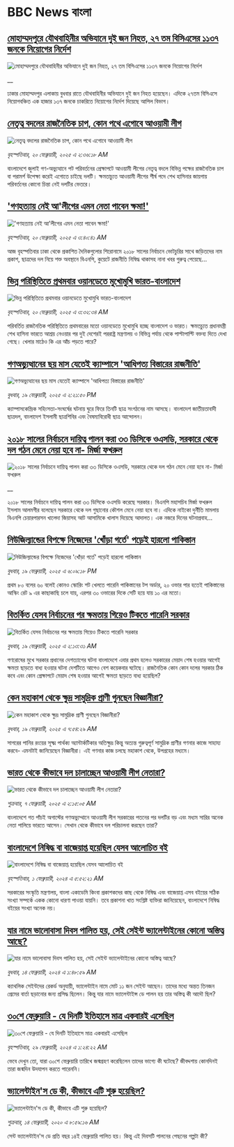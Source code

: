 # BBC News বাংলা## [মোহাম্মদপুরে যৌথবাহিনীর অভিযানে দুই জন নিহত, ২৭ তম বিসিএসের ১১৩৭ জনকে নিয়োগের নির্দেশ](https://www.bbc.co.uk/bengali/live/cj3n11ne05mt?at_campaign=githubrss)![মোহাম্মদপুরে যৌথবাহিনীর অভিযানে দুই জন নিহত, ২৭ তম বিসিএসের ১১৩৭ জনকে নিয়োগের নির্দেশ](https://ichef.bbci.co.uk/ace/standard/240/cpsprodpb/08f8/live/72a52d90-ef4e-11ef-a319-fb4e7360c4ec.jpg)__ঢাকার মোহাম্মদপুর এলাকায় বুধবার রাতে যৌথবাহিনীর অভিযানে দুই জন নিহত হয়েছেন। এদিকে ২৭তম বিসিএসে নিয়োগবঞ্চিত এক হাজার ১৩৭ জনকে চাকরিতে নিয়োগের নির্দেশ দিয়েছে আপিল বিভাগ।## [নেতৃত্ব বদলের রাজনৈতিক চাপ, কোন পথে এগোবে আওয়ামী লীগ](https://www.bbc.com/bengali/articles/c234l554gy8o?at_campaign=githubrss)![নেতৃত্ব বদলের রাজনৈতিক চাপ, কোন পথে এগোবে আওয়ামী লীগ](https://ichef.bbci.co.uk/ace/standard/240/cpsprodpb/a789/live/f22b92e0-eee8-11ef-9cf8-5dc390817f3c.png)_বৃহস্পতিবার, ২০ ফেব্রুয়ারী, ২০২৫ এ ২:৩৬:১৮ AM_বাংলাদেশে জুলাই গণ-অভ্যুত্থানে পট পরিবর্তনের প্রেক্ষাপটে আওয়ামী লীগের নেতৃত্ব বদলে বিভিন্ন পক্ষের রাজনৈতিক চাপ বা পরামর্শ উপেক্ষা করেই এগোতে চাইছে দলটি। ক্ষমতাচ্যুত আওয়ামী লীগের শীর্ষ পদে শেখ হাসিনার জায়গায় পরিবর্তনের কোনো চিন্তা নেই দলটির ভেতরে।## ['গণহত্যায় নেই আ'লীগের এমন নেতা পাবেন ক্ষমা!'](https://www.bbc.com/bengali/articles/cqjdrrrqk5no?at_campaign=githubrss)!['গণহত্যায় নেই আ'লীগের এমন নেতা পাবেন ক্ষমা!'](https://ichef.bbci.co.uk/ace/standard/240/cpsprodpb/cb5e/live/f03a2e10-ef33-11ef-a319-fb4e7360c4ec.jpg)_বৃহস্পতিবার, ২০ ফেব্রুয়ারী, ২০২৫ এ ৩:৪০:৪১ AM_আজ বৃহস্পতিবার ঢাকা থেকে প্রকাশিত দৈনিকগুলোর শিরোনামে ২০১৮ সালের নির্বাচনে ভোটচুরির সাথে জড়িতদের নাম প্রকাশ, ছাত্রদের দল নিয়ে শক্ত অবস্থানে বিএনপি, কুয়েটে রাজনীতি নিষিদ্ধ থাকাসহ নানা খবর গুরুত্ব পেয়েছে…## [ভিন্ন পরিস্থিতিতে প্রথমবার ওয়ানডেতে  মুখোমুখি ভারত-বাংলাদেশ ](https://www.bbc.com/bengali/articles/c0q1e3ddee5o?at_campaign=githubrss)![ভিন্ন পরিস্থিতিতে প্রথমবার ওয়ানডেতে  মুখোমুখি ভারত-বাংলাদেশ ](https://ichef.bbci.co.uk/ace/standard/240/cpsprodpb/519c/live/6ddad250-eea0-11ef-a319-fb4e7360c4ec.jpg)_বৃহস্পতিবার, ২০ ফেব্রুয়ারী, ২০২৫ এ ৩:৩২:৩৪ AM_পরিবর্তিত রাজনৈতিক পরিস্থিতিতে প্রথমবারের মতো ওয়ানডেতে মুখোমুখি হচ্ছে  বাংলাদেশ ও ভারত। ক্ষমতচ্যুত প্রধানমন্ত্রী শেখ হাসিনা ভারতে আশ্রয় নেওয়ার পর দুই দেশেরই পররাষ্ট্র মন্ত্রণালয় ও বিভিন্ন পর্যায় থেকে পাল্টাপাল্টি বক্তব্য দিতে দেখা গেছে। খেলার মাঠেও কি এর আঁচ পড়তে পারে?## [গণঅভ্যুত্থানের ছয় মাস যেতেই ক্যাম্পাসে 'আধিপত্য বিস্তারের রাজনীতি' ](https://www.bbc.com/bengali/articles/cx2rl38ekz2o?at_campaign=githubrss)![গণঅভ্যুত্থানের ছয় মাস যেতেই ক্যাম্পাসে 'আধিপত্য বিস্তারের রাজনীতি' ](https://ichef.bbci.co.uk/ace/standard/240/cpsprodpb/275e/live/dd68b240-ee82-11ef-bd1b-d536627785f2.jpg)_বুধবার, ১৯ ফেব্রুয়ারী, ২০২৫ এ ২:২১:৫০ PM_ক্যাম্পাসকেন্দ্রিক সহিংসতা-সংঘর্ষের ঘটনায় ঘুরে ফিরে তিনটি ছাত্র সংগঠনের নাম আসছে। বাংলাদেশ জাতীয়তাবাদী ছাত্রদল, বাংলাদেশ ইসলামী ছাত্রশিবির এবং বৈষম্যবিরোধী ছাত্র আন্দোলন।## [২০১৮ সালের নির্বাচনে দায়িত্ব পালন করা ৩৩ ডিসিকে ওএসডি, সরকারে থেকে দল গঠন মেনে নেয়া হবে না- মির্জা ফখরুল](https://www.bbc.co.uk/bengali/live/cjrydj3ndjzt?at_campaign=githubrss)![২০১৮ সালের নির্বাচনে দায়িত্ব পালন করা ৩৩ ডিসিকে ওএসডি, সরকারে থেকে দল গঠন মেনে নেয়া হবে না- মির্জা ফখরুল](https://ichef.bbci.co.uk/ace/standard/240/cpsprodpb/5160/live/9764f0b0-eeb9-11ef-a319-fb4e7360c4ec.jpg)__২০১৮ সালের নির্বাচনে দায়িত্ব পালন করা ৩৩ ডিসিকে ওএসডি করেছে সরকার। বিএনপি মহাসচিব মির্জা ফখরুল ইসলাম আলমগীর বলেছেন সরকারে থেকে দল গুছানোর কৌশল মেনে নেয়া হবে না। এদিকে নাইকো দুর্নীতি মামলায় বিএনপি চেয়ারপারসন খালেদা জিয়াসহ আট আসামিকে খালাস দিয়েছে আদালত। এক নজরে দিনের ঘটনাপ্রবাহ...## [নিউজিল্যান্ডের বিপক্ষে নিজেদের 'খোঁড়া গর্তে' পড়েই হারলো পাকিস্তান](https://www.bbc.com/bengali/articles/c07zerxye5po?at_campaign=githubrss)![নিউজিল্যান্ডের বিপক্ষে নিজেদের 'খোঁড়া গর্তে' পড়েই হারলো পাকিস্তান](https://ichef.bbci.co.uk/ace/standard/240/cpsprodpb/2efb/live/eced17d0-eee4-11ef-bd1b-d536627785f2.jpg)_বুধবার, ১৯ ফেব্রুয়ারী, ২০২৫ এ ৬:০৯:১৮ PM_প্রথম ৮০ বলের ৬০ বলেই কোনও স্কোরিং শট খেলতে পারেনি পাকিস্তানের টপ অর্ডার, ২০ ওভার পার হতেই পাকিস্তানের আস্কিং রেট ৯ এর কাছাকাছি চলে যায়, এরপর ৩০ ওভারের দিকে সেটি হয়ে যায় ১০ এর মতো।## [বিতর্কিত যেসব নির্বাচনের পর ক্ষমতায় গিয়েও টিকতে পারেনি সরকার  ](https://www.bbc.com/bengali/articles/c1kmvwwlgd9o?at_campaign=githubrss)![বিতর্কিত যেসব নির্বাচনের পর ক্ষমতায় গিয়েও টিকতে পারেনি সরকার  ](https://ichef.bbci.co.uk/ace/standard/240/cpsprodpb/8f9f/live/ab211180-d8eb-11ef-a6f5-8719fc3c9191.jpg)_বুধবার, ১৯ ফেব্রুয়ারী, ২০২৫ এ ২:১৩:৩১ AM_গণরোষের মুখে সরকার প্রধানের দেশত্যাগের ঘটনা বাংলাদেশে এবার প্রথম হলেও সরকারের মেয়াদ শেষ হওয়ার আগেই ক্ষমতা ছাড়তে বাধ্য হওয়ার ঘটনা দেশটিতে আগেও বেশ কয়েকবার ঘটেছে। রাজনৈতিক কোন কোন দলের সরকার ঠিক কবে এবং কোন প্রেক্ষাপটে মেয়াদ শেষ হওয়ার আগেই ক্ষমতা ছাড়তে বাধ্য হয়েছিল?## [কেন মহাকাশ থেকে ক্ষুদ্র সামুদ্রিক প্রাণী গুনছেন বিজ্ঞানীরা?](https://www.bbc.com/bengali/articles/cq6gqd5988do?at_campaign=githubrss)![কেন মহাকাশ থেকে ক্ষুদ্র সামুদ্রিক প্রাণী গুনছেন বিজ্ঞানীরা?](https://ichef.bbci.co.uk/ace/standard/240/cpsprodpb/b859/live/b149c050-e2c5-11ef-a819-277e390a7a08.jpg)_বুধবার, ১৯ ফেব্রুয়ারী, ২০২৫ এ ৭:৫৪:২৯ AM_সাগরের পানির রংয়ের সূক্ষ্ম পার্থক্য অ্যান্টার্কটিকার অতিক্ষুদ্র কিন্তু অত্যন্ত গুরুত্বপূর্ণ সামুদ্রিক প্রাণীর গণনার কাজে সাহায্য করবে- এমনটাই জানিয়েছেন বিজ্ঞানীরা। এই গণনার কাজ চলছে মহাকাশ থেকে, উপগ্রহের মধ্যমে।## [ভারত থেকে কীভাবে দল চালাচ্ছেন আওয়ামী লীগ নেতারা?](https://www.bbc.com/bengali/articles/c5yd5rlqqq0o?at_campaign=githubrss)![ভারত থেকে কীভাবে দল চালাচ্ছেন আওয়ামী লীগ নেতারা?](https://ichef.bbci.co.uk/ace/standard/240/cpsprodpb/8d5e/live/3642ed20-e2d2-11ef-bd1b-d536627785f2.jpg)_শুক্রবার, ৭ ফেব্রুয়ারী, ২০২৫ এ ২:১৫:০৫ AM_বাংলাদেশে গত পাঁচই অগাস্টের গণঅভ্যুথ্থানে আওয়ামী লীগ সরকারের পতনের পর দলটির বড় এবং মধ্যম সারির অনেক নেতা পালিয়ে ভারতে আসেন। সেখান থেকে কীভাবে দল পরিচালনা করছেন তারা?## [বাংলাদেশে নিষিদ্ধ বা বাজেয়াপ্ত হয়েছিল যেসব আলোচিত বই](https://www.bbc.com/bengali/articles/cv2l3d4p3d1o?at_campaign=githubrss)![বাংলাদেশে নিষিদ্ধ বা বাজেয়াপ্ত হয়েছিল যেসব আলোচিত বই](https://ichef.bbci.co.uk/ace/standard/240/cpsprodpb/274e/live/e13c45e0-b92b-11ee-ace0-c35c1b4f6d82.jpg)_বৃহস্পতিবার, ১ ফেব্রুয়ারী, ২০২৪ এ ৫:৫২:২১ AM_সরকারের সংস্কৃতি মন্ত্রণালয়, বাংলা একাডেমি কিংবা প্রকাশকদের কাছ থেকে নিষিদ্ধ এবং বাজেয়াপ্ত এসব বইয়ের সঠিক সংখ্যা সম্পর্কে একক কোনো ধারণা পাওয়া যায়নি। তবে প্রকাশনা খাত সংশ্লিষ্ট ব্যক্তিরা জানিয়েছেন, বাংলাদেশে নিষিদ্ধ বইয়ের সংখ্যা অনেক নয়।## [যার নামে ভালোবাসা দিবস পালিত হয়, সেই সেইন্ট ভ্যালেন্টাইনের কোনো অস্তিত্ব আছে?](https://www.bbc.com/bengali/articles/cek7y4x5zxyo?at_campaign=githubrss)![যার নামে ভালোবাসা দিবস পালিত হয়, সেই সেইন্ট ভ্যালেন্টাইনের কোনো অস্তিত্ব আছে?](https://ichef.bbci.co.uk/ace/standard/240/cpsprodpb/eba5/live/968acc00-ca7f-11ee-ace0-c35c1b4f6d82.jpg)_বুধবার, ১৪ ফেব্রুয়ারী, ২০২৪ এ ১:৪৮:৫৯ AM_ক্যাথলিক সেইন্টদের রেকর্ড অনুযায়ী, ভ্যালেন্টাইন নামে মোট ১১ জন সেইন্ট আছেন। তাদের মধ্যে অন্তত তিনজন প্রেমের বার্তা ছড়ানোর জন্য প্রসিদ্ধ ছিলেন। কিন্তু যার নামে ভ্যালেন্টাইন্স ডে পালন হয় তার অস্তিত্ব কী আদৌ ছিল?## [৩০শে ফেব্রুয়ারি - যে দিনটি ইতিহাসে মাত্র একবারই এসেছিল](https://www.bbc.com/bengali/articles/cz4d70ql8pgo?at_campaign=githubrss)![৩০শে ফেব্রুয়ারি - যে দিনটি ইতিহাসে মাত্র একবারই এসেছিল](https://ichef.bbci.co.uk/ace/standard/240/cpsprodpb/3925/live/5c43f020-d62e-11ee-8f28-259790e80bba.jpg)_বৃহস্পতিবার, ২৯ ফেব্রুয়ারী, ২০২৪ এ ১:২৪:২২ AM_ভেবে দেখুন তো, যারা ৩০শে ফেব্রুয়ারি তারিখে জন্মগ্রহণ করেছিলেন তাদের ভাগ্যে কী ঘটেছে? জীবদ্দশায় কোনদিনই তারা জন্মদিন উদযাপন করতে পারেননি।## [ভ্যালেন্টাইন'স ডে কী, কীভাবে এটি শুরু হয়েছিল?](https://www.bbc.com/bengali/news-51499093?at_campaign=githubrss)![ভ্যালেন্টাইন'স ডে কী, কীভাবে এটি শুরু হয়েছিল?](https://ichef.bbci.co.uk/ace/standard/240/cpsprodpb/17E99/production/_94254979_istock-504075546.jpg)_শুক্রবার, ১৪ ফেব্রুয়ারী, ২০২০ এ ৮:৫৯:১৬ AM_সেন্ট ভ্যালেন্টাইন'স ডে প্রতি বছর ১৪ই ফেব্রুয়ারি পালিত হয়। কিন্তু এই দিবসটি পালনের পেছনের গল্পটা কী?